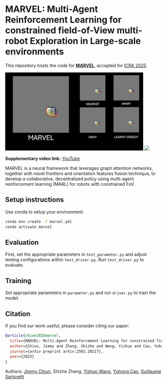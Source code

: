 # MARVEL: Multi-Agent Reinforcement Learning for constrained field-of-View multi-robot Exploration in Large-scale environments

This repository hosts the code for [**MARVEL**](https://arxiv.org/abs/2502.20217), accepted for [ICRA 2025](https://2025.ieee-icra.org/).

<div>
   <img src="utils/media/MARVEL.gif" height="250"/>
   <img src="utils/media/Hardware_validation.gif" height="250"/>
</div>

**Supplementary video link:** [YouTube](https://youtu.be/uwQqkruBvwY)

MARVEL is a neural framework that leverages graph attention networks, together with novel frontiers and orientation features fusion technique, to develop a collaborative, decentralized policy using multi-agent reinforcement learning (MARL) for robots with constrained FoV. 

## Setup instructions

Use conda to setup your environment:

```bash
conda env create -f marvel.yml
conda activate marvel
```

## Evaluation

First, set the appropriate parameters in `test_parameter.py` and adjust testing configurations within `test_driver.py`. Run `test_driver.py` to evaluate.

## Training

Set appropriate parameters in `parameter.py` and run `driver.py` to train the model.


## Citation

If you find our work useful, please consider citing our paper:

```bibtex
@article{chiun2025marvel,
  title={MARVEL: Multi-Agent Reinforcement Learning for constrained field-of-View multi-robot Exploration in Large-scale environments},
  author={Chiun, Jimmy and Zhang, Shizhe and Wang, Yizhuo and Cao, Yuhong and Sartoretti, Guillaume},
  journal={arXiv preprint arXiv:2502.20217},
  year={2025}
}

```

Authors:
[Jimmy Chiun](https://www.linkedin.com/in/jimmychiun/),
Shizhe Zhang,
[Yizhuo Wang](https://www.yizhuo-wang.com/),
[Yuhong Cao](https://www.yuhongcao.online/),
[Guillaume Sartoretti](https://cde.nus.edu.sg/me/staff/sartoretti-guillaume-a/)
